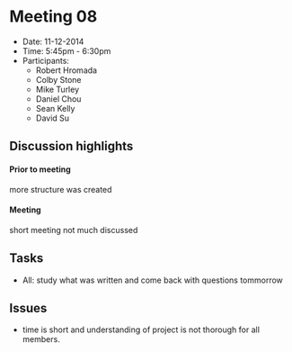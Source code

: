 # Meeting 08
- Date: 11-12-2014
- Time: 5:45pm - 6:30pm 
- Participants:
	- Robert Hromada
	- Colby Stone
	- Mike Turley
	- Daniel Chou
	- Sean Kelly
	- David Su

## Discussion highlights

#### Prior to meeting
<p>
more structure was created
</p>

#### Meeting
<p>
short meeting not much discussed
</p>

## Tasks
- All: study what was written and come back with questions tommorrow

## Issues
- time is short and understanding of project is not thorough for all members.